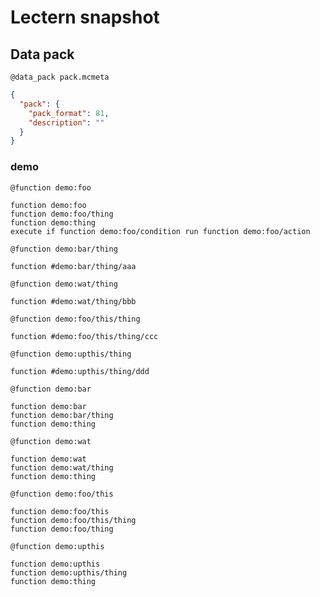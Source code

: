 # Lectern snapshot

## Data pack

`@data_pack pack.mcmeta`

```json
{
  "pack": {
    "pack_format": 81,
    "description": ""
  }
}
```

### demo

`@function demo:foo`

```mcfunction
function demo:foo
function demo:foo/thing
function demo:thing
execute if function demo:foo/condition run function demo:foo/action
```

`@function demo:bar/thing`

```mcfunction
function #demo:bar/thing/aaa
```

`@function demo:wat/thing`

```mcfunction
function #demo:wat/thing/bbb
```

`@function demo:foo/this/thing`

```mcfunction
function #demo:foo/this/thing/ccc
```

`@function demo:upthis/thing`

```mcfunction
function #demo:upthis/thing/ddd
```

`@function demo:bar`

```mcfunction
function demo:bar
function demo:bar/thing
function demo:thing
```

`@function demo:wat`

```mcfunction
function demo:wat
function demo:wat/thing
function demo:thing
```

`@function demo:foo/this`

```mcfunction
function demo:foo/this
function demo:foo/this/thing
function demo:foo/thing
```

`@function demo:upthis`

```mcfunction
function demo:upthis
function demo:upthis/thing
function demo:thing
```
